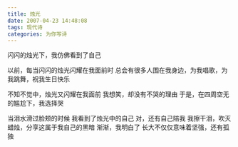 ```yaml
---
title: 烛光
date: 2007-04-23 14:48:08
tags: 现代诗
categories: 为你写诗
---
```

闪闪的烛光下，我仿佛看到了自己
<!-- more -->
以前，每当闪闪的烛光闪耀在我面前时
总会有很多人围在我身边，为我唱歌，为我跳舞，祝我生日快乐

不知不觉中，烛光又闪耀在我面前
我想笑，却没有不哭的理由
于是，在四周空无的尴尬下，我选择哭

当泪水滑过脸颊的时候
我看到了烛光中的自己
对，还有自己陪我
我擦干泪，吹灭蜡烛，分享这属于我自己的黑暗
渐渐，我明白了
长大不仅仅意味着坚强，还有孤独